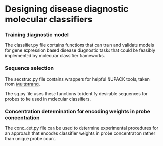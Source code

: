 # Designing disease diagnostic molecular classifiers

### Training diagnostic model

The classifier.py file contains functions that can train and validate models for gene expression based disease diagnostic tasks that could be feasibly implemented by molecular classifier frameworks.

### Sequence selection

The secstruc.py file contains wrappers for helpful NUPACK tools, taken from [Multistrand](https://github.com/DNA-and-Natural-Algorithms-Group/multistrand).

The sq.py file uses these functions to identify desirable sequences for probes to be used in molecular classifiers.

### Concentration determination for encoding weights in probe concentration

The conc_det.py file can be used to determine experimental procedures for an approach that encodes classifier weights in probe concentration rather than unique probe count.
